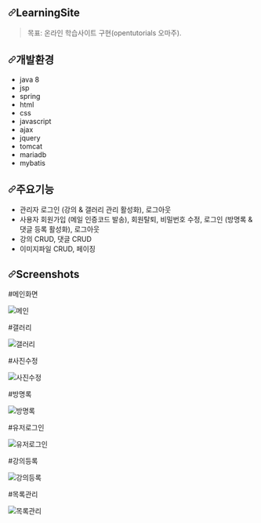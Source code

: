 <article class="markdown-body entry-content container-lg" itemprop="text"><h1><a id="user-content-제목" class="anchor" aria-hidden="true" href="#제목"><svg class="octicon octicon-link" viewBox="0 0 16 16" version="1.1" width="16" height="16" aria-hidden="true"><path fill-rule="evenodd" d="M7.775 3.275a.75.75 0 001.06 1.06l1.25-1.25a2 2 0 112.83 2.83l-2.5 2.5a2 2 0 01-2.83 0 .75.75 0 00-1.06 1.06 3.5 3.5 0 004.95 0l2.5-2.5a3.5 3.5 0 00-4.95-4.95l-1.25 1.25zm-4.69 9.64a2 2 0 010-2.83l2.5-2.5a2 2 0 012.83 0 .75.75 0 001.06-1.06 3.5 3.5 0 00-4.95 0l-2.5 2.5a3.5 3.5 0 004.95 4.95l1.25-1.25a.75.75 0 00-1.06-1.06l-1.25 1.25a2 2 0 01-2.83 0z"></path></svg></a>LearningSite</h1>
<blockquote>
<p>목표: 온라인 학습사이트 구현(opentutorials 오마주).</p> 
</blockquote>

<h2><a id="user-content-개발환경" class="anchor" aria-hidden="true" href="#개발환경"><svg class="octicon octicon-link" viewBox="0 0 16 16" version="1.1" width="16" height="16" aria-hidden="true"><path fill-rule="evenodd" d="M7.775 3.275a.75.75 0 001.06 1.06l1.25-1.25a2 2 0 112.83 2.83l-2.5 2.5a2 2 0 01-2.83 0 .75.75 0 00-1.06 1.06 3.5 3.5 0 004.95 0l2.5-2.5a3.5 3.5 0 00-4.95-4.95l-1.25 1.25zm-4.69 9.64a2 2 0 010-2.83l2.5-2.5a2 2 0 012.83 0 .75.75 0 001.06-1.06 3.5 3.5 0 00-4.95 0l-2.5 2.5a3.5 3.5 0 004.95 4.95l1.25-1.25a.75.75 0 00-1.06-1.06l-1.25 1.25a2 2 0 01-2.83 0z"></path></svg></a>개발환경</h2>
<ul>
<li>java 8</li>
<li>jsp</li>
<li>spring</li>
<li>html</li>
<li>css</li>
<li>javascript</li>
<li>ajax</li>
<li>jquery</li>
<li>tomcat</li>
<li>mariadb</li>
<li>mybatis</li>
</ul>

<h2><a id="user-content-주요기능" class="anchor" aria-hidden="true" href="#주요기능"><svg class="octicon octicon-link" viewBox="0 0 16 16" version="1.1" width="16" height="16" aria-hidden="true"><path fill-rule="evenodd" d="M7.775 3.275a.75.75 0 001.06 1.06l1.25-1.25a2 2 0 112.83 2.83l-2.5 2.5a2 2 0 01-2.83 0 .75.75 0 00-1.06 1.06 3.5 3.5 0 004.95 0l2.5-2.5a3.5 3.5 0 00-4.95-4.95l-1.25 1.25zm-4.69 9.64a2 2 0 010-2.83l2.5-2.5a2 2 0 012.83 0 .75.75 0 001.06-1.06 3.5 3.5 0 00-4.95 0l-2.5 2.5a3.5 3.5 0 004.95 4.95l1.25-1.25a.75.75 0 00-1.06-1.06l-1.25 1.25a2 2 0 01-2.83 0z"></path></svg></a>주요기능</h2>
<ul>
<li>관리자 로그인 (강의 & 갤러리 관리 활성화), 로그아웃</li> 
<li>사용자 회원가입 (메일 인증코드 발송), 회원탈퇴, 비밀번호 수정, 로그인 (방명록 & 댓글 등록 활성화), 로그아웃</li>
<li>강의 CRUD, 댓글 CRUD</li>  
<li>이미지파일 CRUD, 페이징</li>
</ul>

<h2><a id="user-content-Screenshots" class="anchor" aria-hidden="true" href="#Screenshots"><svg class="octicon octicon-link" viewBox="0 0 16 16" version="1.1" width="16" height="16" aria-hidden="true"><path fill-rule="evenodd" d="M7.775 3.275a.75.75 0 001.06 1.06l1.25-1.25a2 2 0 112.83 2.83l-2.5 2.5a2 2 0 01-2.83 0 .75.75 0 00-1.06 1.06 3.5 3.5 0 004.95 0l2.5-2.5a3.5 3.5 0 00-4.95-4.95l-1.25 1.25zm-4.69 9.64a2 2 0 010-2.83l2.5-2.5a2 2 0 012.83 0 .75.75 0 001.06-1.06 3.5 3.5 0 00-4.95 0l-2.5 2.5a3.5 3.5 0 004.95 4.95l1.25-1.25a.75.75 0 00-1.06-1.06l-1.25 1.25a2 2 0 01-2.83 0z"></path></svg></a>Screenshots</h2>

<div>#메인화면</div>

![메인](https://user-images.githubusercontent.com/66877863/102324139-bb183d80-3fc4-11eb-96a8-1d099f0a4881.PNG)

<div>#갤러리</div>

![갤러리](https://user-images.githubusercontent.com/66877863/102680377-f00dd580-41fa-11eb-940e-ba35d241d72d.PNG)

<div>#사진수정</div>

![사진수정](https://user-images.githubusercontent.com/66877863/102680385-f2702f80-41fa-11eb-9a80-184b2333eef9.PNG)

<div>#방명록</div>

![방명록](https://user-images.githubusercontent.com/66877863/102680381-f13f0280-41fa-11eb-96d1-f42095768583.PNG)

<div>#유저로그인</div>

![유저로그인](https://user-images.githubusercontent.com/66877863/102680382-f1d79900-41fa-11eb-82a4-9478ac746bc2.PNG)

<div>#강의등록</div>

![강의등록](https://user-images.githubusercontent.com/66877863/102680383-f1d79900-41fa-11eb-987d-60ef9ddd4012.PNG)

<div>#목록관리</div>

![목록관리](https://user-images.githubusercontent.com/66877863/102680384-f2702f80-41fa-11eb-9584-52c99c00bb1d.PNG)
